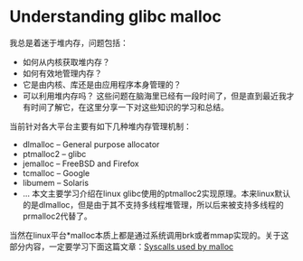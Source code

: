 # Understanding glibc malloc
我总是着迷于堆内存，问题包括：
- 如何从内核获取堆内存？
- 如何有效地管理内存？
- 它是由内核、库还是由应用程序本身管理的？
- 可以利用堆内存吗？
这些问题在脑海里已经有一段时间了，但是直到最近我才有时间了解它，在这里分享一下对这些知识的学习和总结。

当前针对各大平台主要有如下几种堆内存管理机制：
- dlmalloc – General purpose allocator
- ptmalloc2 – glibc
- jemalloc – FreeBSD and Firefox
- tcmalloc – Google
- libumem – Solaris
- …
本文主要学习介绍在linux glibc使用的ptmalloc2实现原理。本来linux默认的是dlmalloc，但是由于其不支持多线程堆管理，所以后来被支持多线程的prmalloc2代替了。

当然在linux平台*malloc本质上都是通过系统调用brk或者mmap实现的。关于这部分内容，一定要学习下面这篇文章：[Syscalls used by malloc](https://sploitfun.wordpress.com/2015/02/11/syscalls-used-by-malloc/)
